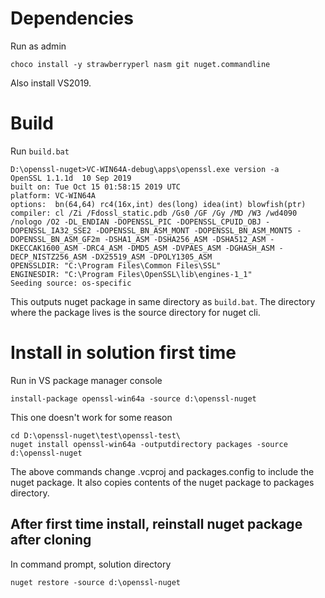 # Dependencies
Run as admin
```
choco install -y strawberryperl nasm git nuget.commandline
```
Also install VS2019.
# Build
Run `build.bat`

```
D:\openssl-nuget>VC-WIN64A-debug\apps\openssl.exe version -a
OpenSSL 1.1.1d  10 Sep 2019
built on: Tue Oct 15 01:58:15 2019 UTC
platform: VC-WIN64A
options:  bn(64,64) rc4(16x,int) des(long) idea(int) blowfish(ptr)
compiler: cl /Zi /Fdossl_static.pdb /Gs0 /GF /Gy /MD /W3 /wd4090 /nologo /O2 -DL_ENDIAN -DOPENSSL_PIC -DOPENSSL_CPUID_OBJ -DOPENSSL_IA32_SSE2 -DOPENSSL_BN_ASM_MONT -DOPENSSL_BN_ASM_MONT5 -DOPENSSL_BN_ASM_GF2m -DSHA1_ASM -DSHA256_ASM -DSHA512_ASM -DKECCAK1600_ASM -DRC4_ASM -DMD5_ASM -DVPAES_ASM -DGHASH_ASM -DECP_NISTZ256_ASM -DX25519_ASM -DPOLY1305_ASM
OPENSSLDIR: "C:\Program Files\Common Files\SSL"
ENGINESDIR: "C:\Program Files\OpenSSL\lib\engines-1_1"
Seeding source: os-specific
```

This outputs nuget package in same directory as `build.bat`. The directory where the package lives is the source directory for nuget cli.

# Install in solution first time
Run in VS package manager console
```
install-package openssl-win64a -source d:\openssl-nuget
```
This one doesn't work for some reason
```
cd D:\openssl-nuget\test\openssl-test\
nuget install openssl-win64a -outputdirectory packages -source d:\openssl-nuget
```
The above commands change .vcproj and packages.config to include the nuget package. It also copies contents of the nuget package to packages directory.
## After first time install, reinstall nuget package after cloning
In command prompt, solution directory
```
nuget restore -source d:\openssl-nuget
```